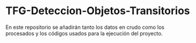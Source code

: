 # TFG-Deteccion-Objetos-Transitorios
En este repositorio se añadirán tanto los datos en crudo como los procesados y los códigos usados para la ejecución del proyecto.
